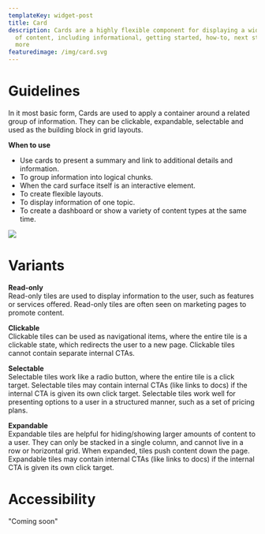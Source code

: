 ```yaml
---
templateKey: widget-post
title: Card
description: Cards are a highly flexible component for displaying a wide variety
  of content, including informational, getting started, how-to, next steps, and
  more
featuredimage: /img/card.svg
---
```

# **Guidelines**

In it most basic form, Cards are used to apply a container around a related group of information. They can be clickable, expandable, selectable and used as the building block in grid layouts.

**When to use**

* Use cards to present a summary and link to additional details and information.
* To group information into logical chunks.
* When the card surface itself is an interactive element.
* To create flexible layouts.
* To display information of one topic.
* To create a dashboard or show a variety of content types at the same time.

![](/img/card.png)

# Variants

**Read-only**\
Read-only tiles are used to display information to the user, such as features or services offered. Read-only tiles are often seen on marketing pages to promote content. 

**Clickable**\
Clickable tiles can be used as navigational items, where the entire tile is a clickable state, which redirects the user to a new page. Clickable tiles cannot contain separate internal CTAs.

**Selectable**\
Selectable tiles work like a radio button, where the entire tile is a click target. Selectable tiles may contain internal CTAs (like links to docs) if the internal CTA is given its own click target. Selectable tiles work well for presenting options to a user in a structured manner, such as a set of pricing plans.

**Expandable**\
Expandable tiles are helpful for hiding/showing larger amounts of content to a user. They can only be stacked in a single column, and cannot live in a row or horizontal grid. When expanded, tiles push content down the page. Expandable tiles may contain internal CTAs (like links to docs) if the internal CTA is given its own click target.

# **Accessibility**

"Coming soon"